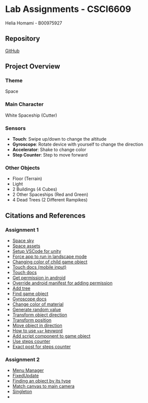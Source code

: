 # Lab Assignments - CSCI6609
Helia Homami - B00975927

## Repository
[GitHub](https://github.com/helianthimius/CSCI6609-Lab)

## Project Overview
### Theme
Space

### Main Character
White Spaceship (Cutter)

### Sensors
* **Touch**: Swipe up/down to change the altitude
* **Gyroscope**: Rotate device with yourself to change the direction
* **Accelerator**: Shake to change color
* **Step Counter**: Step to move forward

### Other Objects
* Floor (Terrain)
* Light
* 2 Buildings (4 Cubes)
* 2 Other Spaceships (Red and Green)
* 4 Dead Trees (2 Different Rampikes)

## Citations and References
### Assignment 1
* [Space sky](https://assetstore.unity.com/packages/3d/environments/landscapes/lunar-landscape-3d-132614)
* [Space assets](https://assetstore.unity.com/packages/3d/vehicles/space/voxel-space-ships-109876)
* [Setup VSCode for unity](https://code.visualstudio.com/docs/other/unity)
* [Force app to run in landscape mode](https://discussions.unity.com/t/landscape-mode-only/114273)
* [Changing color of child game object](https://discussions.unity.com/t/renderer-material-color-not-changing-color-of-prefab/246469)
* [Touch docs (mobile input)](https://docs.unity3d.com/2022.1/Documentation/Manual/MobileInput.html)
* [Touch docs](https://docs.unity3d.com/2022.1/Documentation/ScriptReference/Touch.html)
* [Get permission in android](https://docs.unity3d.com/Manual/android-RequestingPermissions.html)
* [Override android manifest for adding permission](https://docs.unity3d.com/Manual/overriding-android-manifest.html#creating-a-template-android-manifest-file)
* [Add tree](https://docs.unity3d.com/Manual/tree-FirstTree.html)
* [Find game object](https://docs.unity3d.com/ScriptReference/GameObject.Find.html)
* [Gyroscope docs](https://docs.unity3d.com/ScriptReference/Input-gyro.html)
* [Change color of material](https://docs.unity3d.com/ScriptReference/Material.SetColor.html)
* [Generate random value](https://docs.unity3d.com/ScriptReference/Random-value.html)
* [Transform object direction](https://docs.unity3d.com/ScriptReference/Transform-eulerAngles.html)
* [Transform position](https://docs.unity3d.com/ScriptReference/Transform-position.html)
* [Move object in direction](https://docs.unity3d.com/ScriptReference/Transform.Translate.html)
* [How to use `var` keyword](https://learn.microsoft.com/en-us/dotnet/csharp/programming-guide/classes-and-structs/implicitly-typed-local-variables)
* [Add script component to game object](https://sharpcoderblog.com/blog/unity-3d-how-to-attach-a-script-or-a-component-to-a-game-object)
* [Use steps counter](https://www.reddit.com/r/Unity3D/comments/wjrg5q/how_to_use_the_pedometerstepcounter_sensor/)
* [Exact post for steps counter](https://www.reddit.com/r/Unity3D/comments/wjrg5q/how_to_use_the_pedometerstepcounter_sensor/jcesp2h/?utm_source=share&utm_medium=mweb3x&utm_name=mweb3xcss&utm_term=1&utm_content=share_button)

### Assignment 2
* [Menu Manager](https://www.youtube.com/watch?v=pcyiub1hz20)
* [FixedUpdate](https://docs.unity3d.com/ScriptReference/MonoBehaviour.FixedUpdate.html)
* [Finding an object by its type](https://gamedev.stackexchange.com/questions/132569/how-do-i-find-an-object-by-type-and-name-in-unity-using-c)
* [Match canvas to main camera](https://stackoverflow.com/questions/33086715/match-canvas-with-main-camera-unity)
* [Singleton](https://en.wikipedia.org/wiki/Singleton_pattern)
* []()